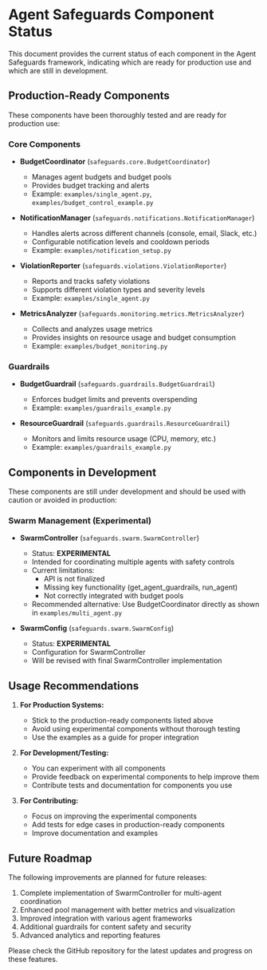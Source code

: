 # Agent Safeguards Component Status

This document provides the current status of each component in the Agent Safeguards framework, indicating which are ready for production use and which are still in development.

## Production-Ready Components

These components have been thoroughly tested and are ready for production use:

### Core Components

- **BudgetCoordinator** (`safeguards.core.BudgetCoordinator`)
  - Manages agent budgets and budget pools
  - Provides budget tracking and alerts
  - Example: `examples/single_agent.py`, `examples/budget_control_example.py`

- **NotificationManager** (`safeguards.notifications.NotificationManager`)
  - Handles alerts across different channels (console, email, Slack, etc.)
  - Configurable notification levels and cooldown periods
  - Example: `examples/notification_setup.py`

- **ViolationReporter** (`safeguards.violations.ViolationReporter`)
  - Reports and tracks safety violations
  - Supports different violation types and severity levels
  - Example: `examples/single_agent.py`

- **MetricsAnalyzer** (`safeguards.monitoring.metrics.MetricsAnalyzer`)
  - Collects and analyzes usage metrics
  - Provides insights on resource usage and budget consumption
  - Example: `examples/budget_monitoring.py`

### Guardrails

- **BudgetGuardrail** (`safeguards.guardrails.BudgetGuardrail`)
  - Enforces budget limits and prevents overspending
  - Example: `examples/guardrails_example.py`

- **ResourceGuardrail** (`safeguards.guardrails.ResourceGuardrail`)
  - Monitors and limits resource usage (CPU, memory, etc.)
  - Example: `examples/guardrails_example.py`

## Components in Development

These components are still under development and should be used with caution or avoided in production:

### Swarm Management (Experimental)

- **SwarmController** (`safeguards.swarm.SwarmController`)
  - Status: **EXPERIMENTAL**
  - Intended for coordinating multiple agents with safety controls
  - Current limitations:
    - API is not finalized
    - Missing key functionality (get_agent_guardrails, run_agent)
    - Not correctly integrated with budget pools
  - Recommended alternative: Use BudgetCoordinator directly as shown in `examples/multi_agent.py`

- **SwarmConfig** (`safeguards.swarm.SwarmConfig`)
  - Status: **EXPERIMENTAL**
  - Configuration for SwarmController
  - Will be revised with final SwarmController implementation

## Usage Recommendations

1. **For Production Systems:**
   - Stick to the production-ready components listed above
   - Avoid using experimental components without thorough testing
   - Use the examples as a guide for proper integration

2. **For Development/Testing:**
   - You can experiment with all components
   - Provide feedback on experimental components to help improve them
   - Contribute tests and documentation for components you use

3. **For Contributing:**
   - Focus on improving the experimental components
   - Add tests for edge cases in production-ready components
   - Improve documentation and examples

## Future Roadmap

The following improvements are planned for future releases:

1. Complete implementation of SwarmController for multi-agent coordination
2. Enhanced pool management with better metrics and visualization
3. Improved integration with various agent frameworks
4. Additional guardrails for content safety and security
5. Advanced analytics and reporting features

Please check the GitHub repository for the latest updates and progress on these features.
